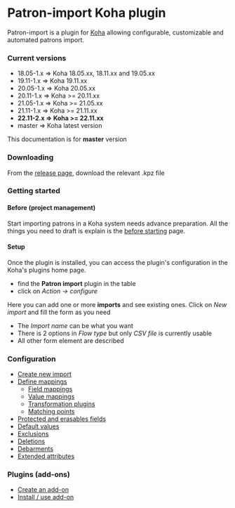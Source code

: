 # Patron-import Koha plugin

Patron-import is a plugin for [Koha](https://koha-community.org/) allowing configurable, customizable and automated patrons import.

### Current versions
- 18.05-1.x => Koha 18.05.xx, 18.11.xx and 19.05.xx
- 19.11-1.x => Koha 19.11.xx
- 20.05-1.x => Koha 20.05.xx
- 20.11-1.x => Koha >= 20.11.xx
- 21.05-1.x => Koha >= 21.05.xx
- 21.11-1.x => Koha >= 21.11.xx
- **22.11-2.x => Koha >= 22.11.xx**
- master => Koha latest version

This documentation is for **master** version

### Downloading
From the [release page](https://github.com/biblibre/koha-plugin-patron-import/releases), download the relevant .kpz file

### Getting started 

#### Before (project management)

Start importing patrons in a Koha system needs advance preparation.
All the things you need to draft is explain is the [before starting](before-starting.md) page.

#### Setup

Once the plugin is installed, you can access the plugin's configuration in the Koha's plugins home page.
- find the **Patron import** plugin in the table
- click on *Action -> configure*

Here you can add one or more **imports** and see existing ones.
Click on *New import* and fill the form as you need
- The *Import name* can be what you want
- There is 2 options in *Flow type* but only *CSV file* is currently usable
- All other form element are described

### Configuration
- [Create new import](import.md)
- [Define mappings](mappings.md)
    - [Field mappings](field-mappings.md)
    - [Value mappings](value-mappings.md)
    - [Transformation plugins](transformation-plugins.md)
    - [Matching points](matching-point.md)
- [Protected and erasables fields](protected-erasable.md)
- [Default values](default-values.md)
- [Exclusions](exclusions.md)
- [Deletions](deletions.md)
- [Debarments](debarments.md)
- [Extended attributes](extended-attributes.md)

### Plugins (add-ons)
- [Create an add-on](create-add-on.md)
- [Install / use add-on](install-add-on.md)
